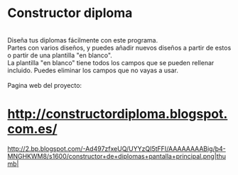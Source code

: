 <h1>Constructor diploma</h1><br>
Diseña tus diplomas fácilmente con este programa.<br>
Partes con varios diseños, y puedes añadir nuevos diseños a partir de estos o partir de una plantilla "en blanco". <br>
La plantilla "en blanco" tiene todos los campos que se pueden rellenar incluido. Puedes eliminar los campos que no vayas a usar.<br>
<br>
Pagina web del proyecto:<br>
<h1><a href='http://constructordiploma.blogspot.com.es/'>http://constructordiploma.blogspot.com.es/</a></h1>


<a href='http://2.bp.blogspot.com/-Ad497zfxeUQ/UYYzQI5tFFI/AAAAAAAABig/b4-MNGHKWM8/s1600/constructor+de+diplomas+pantalla+principal.png|thumb|'>http://2.bp.blogspot.com/-Ad497zfxeUQ/UYYzQI5tFFI/AAAAAAAABig/b4-MNGHKWM8/s1600/constructor+de+diplomas+pantalla+principal.png|thumb|</a>